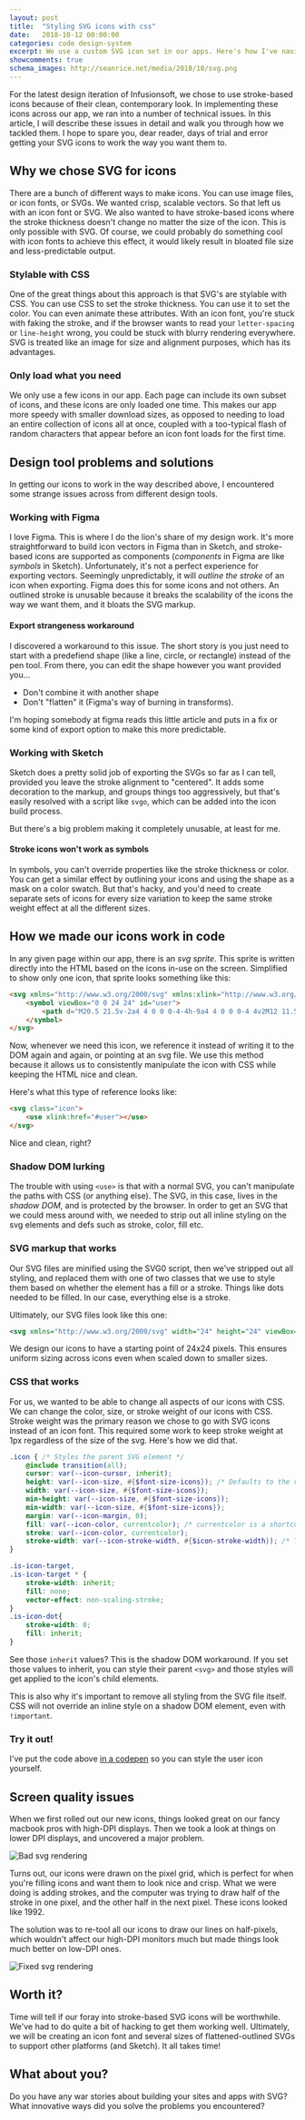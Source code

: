 ```yaml
---
layout: post
title:  "Styling SVG icons with css"
date:   2018-10-12 00:00:00
categories: code design-system
excerpt: We use a custom SVG icon set in our apps. Here's how I've navigated some of the pitfalls &mdash; and there are a lot of them.
showcomments: true
schema_images: http://seanrice.net/media/2018/10/svg.png
---
```


For the latest design iteration of Infusionsoft, we chose to use stroke-based icons because of their clean, contemporary look. In implementing these icons across our app, we ran into a number of technical issues. In this article, I will describe these issues in detail and walk you through how we tackled them. I hope to spare you, dear reader, days of trial and error getting your SVG icons to work the way you want them to.

## Why we chose SVG for icons

There are a bunch of different ways to make icons. You can use image files, or icon fonts, or SVGs. We wanted crisp, scalable vectors. So that left us with an icon font or SVG. We also wanted to have stroke-based icons where the stroke thickness doesn't change no matter the size of the icon. This is only possible with SVG. Of course, we could probably do something cool with icon fonts to achieve this effect, it would likely result in bloated file size and less-predictable output.

### Stylable with CSS

One of the great things about this approach is that SVG's are stylable with CSS. You can use CSS to set the stroke thickness. You can use it to set the color. You can even animate these attributes. With an icon font, you're stuck with faking the stroke, and if the browser wants to read your `letter-spacing` or `line-height` wrong, you could be stuck with blurry rendering everywhere. SVG is treated like an image for size and alignment purposes, which has its advantages.

### Only load what you need

We only use a few icons in our app. Each page can include its own subset of icons, and these icons are only loaded one time. This makes our app more speedy with smaller download sizes, as opposed to needing to load an entire collection of icons all at once, coupled with a too-typical flash of random characters that appear before an icon font loads for the first time.

## Design tool problems and solutions

In getting our icons to work in the way described above, I encountered some strange issues across from different design tools.

### Working with Figma

I love Figma. This is where I do the lion's share of my design work. It's more straightforward to build icon vectors in Figma than in Sketch, and stroke-based icons are supported as components (_components_ in Figma are like _symbols_ in Sketch). Unfortunately, it's not a perfect experience for exporting vectors. Seemingly unpredictably, it will *outline the stroke* of an icon when exporting. Figma does this for some icons and not others. An outlined stroke is unusable because it breaks the scalability of the icons the way we want them, and it bloats the SVG markup.

#### Export strangeness workaround

I discovered a workaround to this issue. The short story is you just need to start with a predefiend shape (like a line, circle, or rectangle) instead of the pen tool. From there, you can edit the shape however you want provided you...

- Don't combine it with another shape
- Don't "flatten" it (Figma's way of burning in transforms).

I'm hoping somebody at figma reads this little article and puts in a fix or some kind of export option to make this more predictable.

### Working with Sketch

Sketch does a pretty solid job of exporting the SVGs so far as I can tell, provided you leave the stroke alignment to "centered". It adds some decoration to the markup, and groups things too aggressively, but that's easily resolved with a script like `svgo`, which can be added into the icon build process.

But there's a big problem making it completely unusable, at least for me.

#### Stroke icons won't work as symbols

In symbols, you can't override properties like the stroke thickness or color. You can get a similar effect by outlining your icons and using the shape as a mask on a color swatch. But that's hacky, and you'd need to create separate sets of icons for every size variation to keep the same stroke weight effect at all the different sizes.

## How we made our icons work in code

In any given page within our app, there is an _svg sprite_. This sprite is written directly into the HTML based on the icons in-use on the screen. Simplified to show only one icon, that sprite looks something like this:

```html
<svg xmlns="http://www.w3.org/2000/svg" xmlns:xlink="http://www.w3.org/1999/xlink" style="position: absolute; width: 0; height: 0" id="__SVG_SPRITE_NODE__">
    <symbol viewBox="0 0 24 24" id="user">
        <path d="M20.5 21.5v-2a4 4 0 0 0-4-4h-9a4 4 0 0 0-4 4v2M12 11.5a4.5 4.5 0 1 0 0-9 4.5 4.5 0 0 0 0 9z" class="is-icon-target"></path>
    </symbol>
</svg>
```

Now, whenever we need this icon, we reference it instead of writing it to the DOM again and again, or pointing at an svg file. We use this method because it allows us to consistently manipulate the icon with CSS while keeping the HTML nice and clean.

Here's what this type of reference looks like:

```html
<svg class="icon">
    <use xlink:href="#user"></use>
</svg>
```

Nice and clean, right?

### Shadow DOM lurking

The trouble with using `<use>` is that with a normal SVG, you can't manipulate the paths with CSS (or anything else). The SVG, in this case, lives in the _shadow DOM_, and is protected by the browser. In order to get an SVG that we could mess around with, we needed to strip out all inline styling on the svg elements and defs such as stroke, color, fill etc.

### SVG markup that works

Our SVG files are minified using the SVG0 script, then we've stripped out all styling, and replaced them with one of two classes that we use to style them based on whether the element has a fill or a stroke. Things like dots needed to be filled. In our case, everything else is a stroke.

Ultimately, our SVG files look like this one:

```xml
<svg xmlns="http://www.w3.org/2000/svg" width="24" height="24" viewBox="0 0 24 24"><path d="M20.5 21.5v-2a4 4 0 0 0-4-4h-9a4 4 0 0 0-4 4v2M12 11.5a4.5 4.5 0 1 0 0-9 4.5 4.5 0 0 0 0 9z" class="is-icon-target"/></svg>
```

We design our icons to have a starting point of 24x24 pixels. This ensures uniform sizing across icons even when scaled down to smaller sizes.

### CSS that works

For us, we wanted to be able to change all aspects of our icons with CSS. We can change the color, size, or stroke weight of our icons with CSS. Stroke weight was the primary reason we chose to go with SVG icons instead of an icon font. This required some work to keep stroke weight at 1px regardless of the size of the svg. Here's how we did that.

```scss
.icon { /* Styles the parent SVG element */
    @include transition(all);
    cursor: var(--icon-cursor, inherit);
    height: var(--icon-size, #{$font-size-icons}); /* Defaults to the value of our design token, if a local CSS variable isn't defined. */
    width: var(--icon-size, #{$font-size-icons});
    min-height: var(--icon-size, #{$font-size-icons});
    min-width: var(--icon-size, #{$font-size-icons});
    margin: var(--icon-margin, 0);
    fill: var(--icon-color, currentcolor); /* currentcolor is a shortcut which means the current text color */
    stroke: var(--icon-color, currentcolor);
    stroke-width: var(--icon-stroke-width, #{$icon-stroke-width}); /* This is always 1px at the moment */
}

.is-icon-target,
.is-icon-target * {
    stroke-width: inherit;
    fill: none;
    vector-effect: non-scaling-stroke;
}
.is-icon-dot{
    stroke-width: 0;
    fill: inherit;
}
```

See those `inherit` values? This is the shadow DOM workaround. If you set those values to inherit, you can style their parent `<svg>` and those styles will get applied to the icon's child elements.

This is also why it's important to remove all styling from the SVG file itself. CSS will not override an inline style on a shadow DOM element, even with `!important`.

### Try it out!

I've put the code above [in a codepen](https://codepen.io/seanriceaz/pen/YOONRm) so you can style the user icon yourself.

## Screen quality issues

When we first rolled out our new icons, things looked great on our fancy macbook pros with high-DPI displays. Then we took a look at things on lower DPI displays, and uncovered a major problem.

![Bad svg rendering](/media/2018/10/low-quality-svg.png)

Turns out, our icons were drawn on the pixel grid, which is perfect for when you're filling icons and want them to look nice and crisp. What we were doing is adding strokes, and the computer was trying to draw half of the stroke in one pixel, and the other half in the next pixel. These icons looked like 1992.

The solution was to re-tool all our icons to draw our lines on half-pixels, which wouldn't affect our high-DPI monitors much but made things look much better on low-DPI ones.

![Fixed svg rendering](/media/2018/10/high-quality-svg.png)

## Worth it?

Time will tell if our foray into stroke-based SVG icons will be worthwhile. We've had to do quite a bit of hacking to get them working well. Ultimately, we will be creating an icon font and several sizes of flattened-outlined SVGs to support other platforms (and Sketch). It all takes time!

## What about you?

Do you have any war stories about building your sites and apps with SVG? What innovative ways did you solve the problems you encountered?